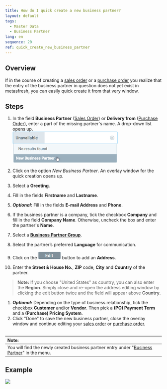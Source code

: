 ```yaml
---
title: How do I quick create a new business partner?
layout: default
tags:
  - Master Data
  - Business Partner
lang: en
sequence: 20
ref: quick_create_new_business_partner
---
```


## Overview
If in the course of creating a [sales order](SalesOrder_recording) or a [purchase order](CreatePurchaseOrder) you realize that the entry of the business partner in question does not yet exist in metasfresh, you can easily quick create it from that very window.

## Steps
1. In the field **Business Partner** ([Sales Order](SalesOrder_recording)) or **Delivery from** ([Purchase Order](CreatePurchaseOrder)), enter a part of the missing partner's name. A drop-down list opens up.<br>
![](assets/New_Businesspartner_quickcreate.png)

1. Click on the option *New Business Partner*. An overlay window for the quick creation opens up.
1. Select a **Greeting**.
1. Fill in the fields **Firstname** and **Lastname**.
1. ***Optional:*** Fill in the fields **E-mail Address** and **Phone**.
1. If the business partner is a company, tick the checkbox **Company** and fill in the field **Company Name**. Otherwise, uncheck the box and enter the partner's **Name**.
1. Select a [**Business Partner Group**](New_Business_Partner_Group).
1. Select the partner’s preferred **Language** for communication.
1. Click on the ![](assets/Edit_address_button.png) button to add an **Address**.
1. Enter the **Street & House No.**, **ZIP** code, **City** and **Country** of the partner.
 >**Note:** If you choose "United States" as country, you can also enter the **Region**. Simply close and re-open the address editing window by clicking the edit button twice and the field will appear above **Country**.

1. ***Optional:*** Depending on the type of business relationship, tick the checkbox **Customer** and/or **Vendor**. Then pick a **(PO) Payment Term** and a **(Purchase) Pricing System**.
1. Click "Done" to save the new business partner, close the overlay window and continue editing your [sales order](SalesOrder_recording) or [purchase order](CreatePurchaseOrder).
<br><br>

| **Note:** |
| :- |
| You will find the newly created business partner entry under "[Business Partner](Menu)" in the menu. |

## Example
![](assets/Quick_create_new_business_partner.gif)
